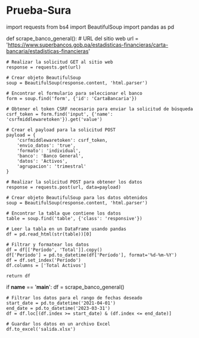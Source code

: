 # Prueba-Sura
import requests
from bs4 import BeautifulSoup
import pandas as pd

def scrape_banco_general():
    # URL del sitio web
    url = 'https://www.superbancos.gob.pa/estadisticas-financieras/carta-bancaria/estadisticas-financieras'

    # Realizar la solicitud GET al sitio web
    response = requests.get(url)

    # Crear objeto BeautifulSoup
    soup = BeautifulSoup(response.content, 'html.parser')

    # Encontrar el formulario para seleccionar el banco
    form = soup.find('form', {'id': 'CartaBancaria'})

    # Obtener el token CSRF necesario para enviar la solicitud de búsqueda
    csrf_token = form.find('input', {'name': 'csrfmiddlewaretoken'}).get('value')

    # Crear el payload para la solicitud POST
    payload = {
        'csrfmiddlewaretoken': csrf_token,
        'envio_datos': 'true',
        'formato': 'individual',
        'banco': 'Banco General',
        'datos': 'Activos',
        'agrupacion': 'trimestral'
    }

    # Realizar la solicitud POST para obtener los datos
    response = requests.post(url, data=payload)

    # Crear objeto BeautifulSoup para los datos obtenidos
    soup = BeautifulSoup(response.content, 'html.parser')

    # Encontrar la tabla que contiene los datos
    table = soup.find('table', {'class': 'responsive'})

    # Leer la tabla en un DataFrame usando pandas
    df = pd.read_html(str(table))[0]

    # Filtrar y formatear los datos
    df = df[['Período', 'Total']].copy()
    df['Período'] = pd.to_datetime(df['Período'], format='%d-%m-%Y')
    df = df.set_index('Período')
    df.columns = ['Total Activos']

    return df

if __name__ == '__main__':
    df = scrape_banco_general()

    # Filtrar los datos para el rango de fechas deseado
    start_date = pd.to_datetime('2021-04-01')
    end_date = pd.to_datetime('2023-03-31')
    df = df.loc[(df.index >= start_date) & (df.index <= end_date)]

    # Guardar los datos en un archivo Excel
    df.to_excel('salida.xlsx')
